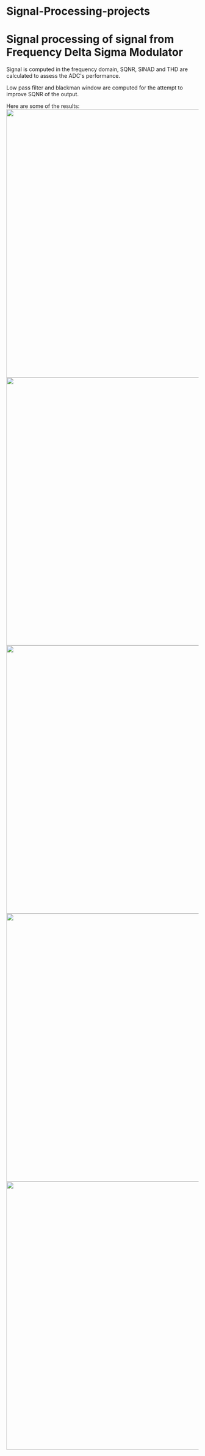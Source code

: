 # Signal-Processing-projects

# Signal processing of signal from Frequency Delta Sigma Modulator
Signal is computed in the frequency domain, SQNR, SINAD and THD are calculated to assess the ADC's performance. 

Low pass filter and blackman window are computed for the attempt to improve SQNR of the output.

Here are some of the results:
<img src="https://github.com/yinimini/Signal-Processing-projects/assets/32144515/1245bc34-33ec-421a-88c3-26f2bbd937ae" width="700">
<img src="https://github.com/yinimini/Signal-Processing-projects/assets/32144515/91c9e804-c79f-4aac-80f2-eae794ae519d" width="700">
<img src="https://github.com/yinimini/Signal-Processing-projects/assets/32144515/4b2890a4-9ffb-4822-9a35-886b36f3dd33" width="700">
<img src="https://github.com/yinimini/Signal-Processing-projects/assets/32144515/2105c189-3a39-4bfa-bb0e-33a90f3110ea" width="700">
<img src="https://github.com/yinimini/Signal-Processing-projects/assets/32144515/ea4e99df-501a-4aaf-8a31-6410e1410f30" width="700">




